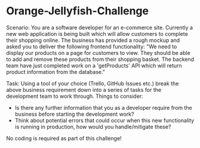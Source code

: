 # Orange-Jellyfish-Challenge

Scenario:
You are a software developer for an e-commerce site. Currently a new web application is being built
which will allow customers to complete their shopping online.
The business has provided a rough mockup and asked you to deliver the following frontend
functionality:
"We need to display our products on a page for customers to view. They should be able to add and
remove these products from their shopping basket.
The backend team have just completed work on a 'getProducts' API which will return product
information from the database."

Task:
Using a tool of your choice (Trello, GitHub Issues etc.) break the above business requirement down into
a series of tasks for the development team to work through.
Things to consider:
- Is there any further information that you as a developer require from the business before
starting the development work?
- Think about potential errors that could occur when this new functionality is running in
production, how would you handle/mitigate these?

No coding is required as part of this challenge!
